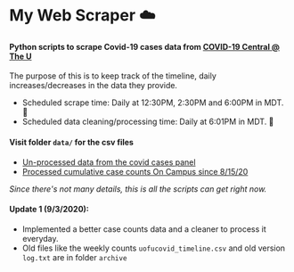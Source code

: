 # My Web Scraper :cloud:  
#### Python scripts to scrape Covid-19 cases data from [COVID-19 Central @ The U](https://coronavirus.utah.edu)   
The purpose of this is to keep track of the timeline, daily increases/decreases in the data they provide.  
 

* Scheduled scrape time: Daily at 12:30PM, 2:30PM and 6:00PM in MDT. :penguin:
* Scheduled data cleaning/processing time: Daily at 6:01PM in MDT. :blowfish:

#### Visit folder ```data/``` for the csv files  
* [Un-processed data from the covid cases panel](https://github.com/baohuy251210/Collector/blob/master/data/uofucovidinit_timeline.csv)  
* [Processed cumulative case counts On Campus since 8/15/20](https://github.com/baohuy251210/Collector/blob/master/data/cases_timeline.csv)  

*Since there's not many details, this is all the scripts can get right now.* 

#### Update 1 (9/3/2020):
* Implemented a better case counts data and a cleaner to process it everyday. 
* Old files like the weekly counts `uofucovid_timeline.csv` and old version `log.txt` are in folder `archive` 

